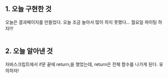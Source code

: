 ## 1. 오늘 구현한 것
오늘은 결과페이지를 만들었다. 오늘 조금 놀아서 많이 하지 못했다... 월요일 파이팅 하자!!!
<br><br>

## 2. 오늘 알아낸 것
자바스크립트에서 if문 끝에 return;을 했었는데, return은 전체 함수를 나가게 된다. 유의하자!
